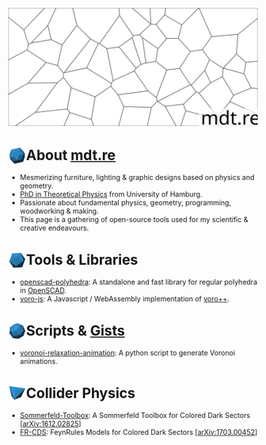 ![Voronoi relaxation](img/voronoi_relaxation_animation.svg)

# <img src="icons/anim_rhombic_triacontahedron.svg" alt="dodecahedron" align="left" height="36"> About [mdt.re](https://mdt.re)
- Mesmerizing furniture, lighting & graphic designs based on physics and geometry.
- [PhD in Theoretical Physics](https://inspirehep.net/authors/1247183) from University of Hamburg.
- Passionate about fundamental physics, geometry, programming, woodworking & making.
- This page is a gathering of open-source tools used for my scientific & creative endeavours.

# <img src="icons/anim_icosahedron.svg" alt="icosahedron" align="left" height="36"> Tools & Libraries
- [openscad-polyhedra](https://github.com/mdt-re/openscad-polyhedra): A standalone and fast library for regular polyhedra in [OpenSCAD](https://openscad.org/).
- [voro-js](https://github.com/mdt-re/voro-js): A Javascript / WebAssembly implementation of [voro++](https://github.com/chr1shr/voro).

# <img src="icons/anim_snub_cube.svg" alt="snub_cube" align="left" height="36"> Scripts & [Gists](https://gist.github.com/mdt-re)
- [voronoi-relaxation-animation](https://gist.github.com/mdt-re/83b23e8b81716c6b001cfd0b00b0c8c6): A python script to generate Voronoi animations.

<!--# <img src="icons/anim_dodecahedron.svg" alt="dodecahedron" align="left" height="36"> Quantum Computing-->

# <img src="icons/anim_triakis_tetrahedron.svg" alt="triakis_tetrahedron" align="left" height="36"> Collider Physics
- [Sommerfeld-Toolbox](https://github.com/MDT-Maikel/Sommerfeld): A Sommerfeld Toolbox for Colored Dark Sectors [[arXiv:1612.02825](https://arxiv.org/abs/1612.02825)]
- [FR-CDS](https://github.com/MDT-Maikel/FR-CDS): FeynRules Models for Colored Dark Sectors [[arXiv:1703.00452](https://arxiv.org/abs/1703.00452)]
